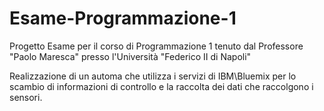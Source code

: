 # Esame-Programmazione-1

Progetto Esame per il corso di Programmazione 1 tenuto dal Professore "Paolo Maresca" presso l'Università "Federico II di Napoli"

Realizzazione di un automa che utilizza i servizi di IBM\Bluemix per lo scambio di informazioni di controllo e la raccolta dei dati che 
raccolgono i sensori.

